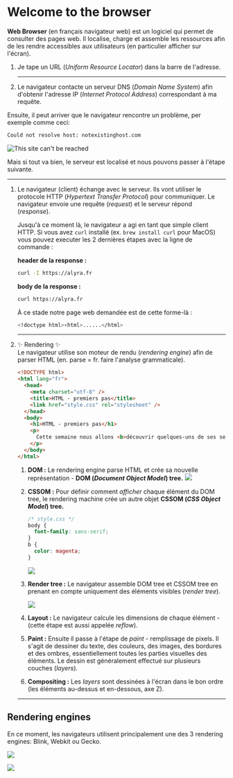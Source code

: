 # Welcome to the browser

**Web Browser** (en français navigateur web) est un logiciel qui permet de consulter des pages web. Il localise, charge et assemble les ressources afin de les rendre accessibles aux utilisateurs (en particulier afficher sur l'écran).

1. Je tape un URL (_Uniform Resource Locator_) dans la barre de l'adresse.

   ***

1. Le navigateur contacte un serveur DNS (_Domain Name System_) afin d'obtenir l'adresse IP (_Internet Protocol Address_) correspondant à ma requête.

Ensuite, il peut arriver que le navigateur rencontre un problème, per exemple comme ceci:

```bash
Could not resolve host: notexistinghost.com
```

![This site can't be reached](https://wptemplates.pehaa.com/assets/alyra/cantbereached.png)

Mais si tout va bien, le serveur est localisé et nous pouvons passer à l'étape suivante.

---

1. Le navigateur (client) échange avec le serveur. Ils vont utiliser le protocole HTTP (_Hypertext Transfer Protocol_) pour communiquer. Le navigateur envoie une requête (_request_) et le serveur répond (_response_).

   Jusqu'à ce moment là, le navigateur a agi en tant que simple client HTTP. Si vous avez `curl` installé (ex. `brew install curl` pour MacOS) vous pouvez executer les 2 dernières étapes avec la ligne de commande :

   **header de la response :**

   ```bash
   curl -I https://alyra.fr
   ```

   **body de la response :**

   ```bash
   curl https://alyra.fr
   ```

   À ce stade notre page web demandée est de cette forme-là :

   ```bash
   <!doctype html><html>......</html>
   ```

   ***

1. ✨ Rendering ✨  
   Le navigateur utilise son moteur de rendu (_rendering engine_) afin de parser HTML (en. parse = fr. faire l'analyse grammaticale).

   ```html
   <!DOCTYPE html>
   <html lang="fr">
     <head>
       <meta charset="utf-8" />
       <title>HTML - premiers pas</title>
       <link href="style.css" rel="stylesheet" />
     </head>
     <body>
       <h1>HTML - premiers pas</h1>
       <p>
         Cette semaine nous allons <b>découvrir quelques-uns de ses secrets.</b>
       </p>
     </body>
   </html>
   ```

   1. **DOM :** Le rendering engine parse HTML et crée sa nouvelle représentation - **DOM (_Document Object Model_) tree.**
      ![](https://wptemplates.pehaa.com/assets/alyra/dom1.png)

   2. **CSSOM :** Pour définir comment _afficher_ chaque élément du DOM tree, le rendering machine crée un autre objet **CSSOM (_CSS Object Model_) tree.**

      ```css
      /* style.css */
      body {
        font-family: sans-serif;
      }
      b {
        color: magenta;
      }
      ```

      ![](https://wptemplates.pehaa.com/assets/alyra/cssom.png)

   3. **Render tree :** Le navigateur assemble DOM tree et CSSOM tree en prenant en compte uniquement des éléments visibles (_render tree_).

      ![](https://wptemplates.pehaa.com/assets/alyra/render-tree.png)

   4. **Layout :** Le navigateur calcule les dimensions de chaque élément - (cette étape est aussi appelée _reflow_).

   5. **Paint :** Ensuite il passe à l'étape de _paint_ - remplissage de pixels. Il s'agit de dessiner du texte, des couleurs, des images, des bordures et des ombres, essentiellement toutes les parties visuelles des éléments. Le dessin est généralement effectué sur plusieurs couches (_layers_).

   6. **Compositing :** Les _layers_ sont dessinées à l'écran dans le bon ordre (les éléments au-dessus et en-dessous, axe Z).

   ***

## Rendering engines

En ce moment, les navigateurs utilisent principalement une des 3 rendering engines: Blink, Webkit ou Gecko.

![](https://wptemplates.pehaa.com/assets/alyra/browser-engines.png)

![](https://wptemplates.pehaa.com/assets/alyra/statcounter-browsers.png)
